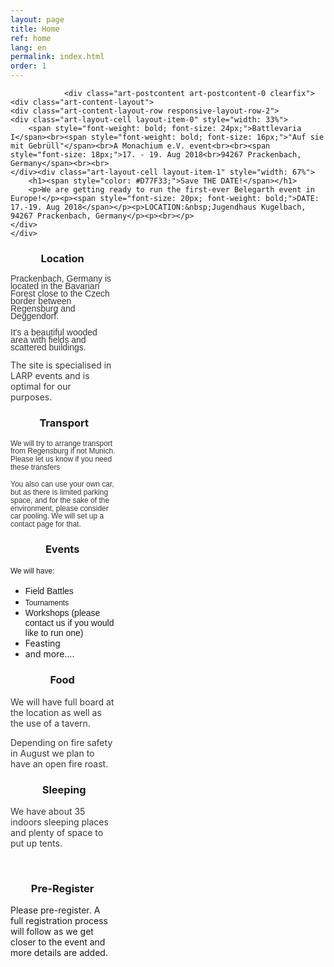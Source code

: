 ```yaml
---
layout: page
title: Home
ref: home
lang: en
permalink: index.html
order: 1
---
```


<div class="art-layout-wrapper">
                <div class="art-content-layout">
                    <div class="art-content-layout-row">
                        <div class="art-layout-cell art-content"><article class="art-post art-article">
                                
                                                
                <div class="art-postcontent art-postcontent-0 clearfix"><div class="art-content-layout">
    <div class="art-content-layout-row responsive-layout-row-2">
    <div class="art-layout-cell layout-item-0" style="width: 33%">
        <span style="font-weight: bold; font-size: 24px;">Battlevaria I</span><br><span style="font-weight: bold; font-size: 16px;">"Auf sie mit Gebrüll"</span><br>A Monachium e.V. event<br><br><span style="font-size: 18px;">17. - 19. Aug 2018<br>94267 Prackenbach, Germany</span><br><br>
    </div><div class="art-layout-cell layout-item-1" style="width: 67%">
        <h1><span style="color: #D77F33;">Save THE DATE!</span></h1>
        <p>We are getting ready to run the first-ever Belegarth event in Europe!</p><p><span style="font-size: 20px; font-weight: bold;">DATE: 17.-19. Aug 2018</span></p><p>LOCATION:&nbsp;Jugendhaus Kugelbach, 94267 Prackenbach, Germany</p><p><br></p>
    </div>
    </div>
</div>
<div class="art-content-layout">
    <div class="art-content-layout-row responsive-layout-row-3">
    <div class="art-layout-cell layout-item-2" style="width: 33%">
        <h3 style="text-align: center;">Location</h3><p><span style="color: rgb(54, 54, 54); font-family: Verdana, sans-serif; line-height: 12px;">Prackenbach, Germany is located in the Bavarian Forest close to the Czech border between Regensburg and Deggendorf.</span><br></p><p><span style="color: rgb(54, 54, 54); font-family: Verdana, sans-serif; line-height: 12px;">It's a beautiful wooded area with fields and scattered buildings.</span></p><p><span style="color: rgb(54, 54, 54);">The site is specialised in LARP events and is optimal for our purposes.</span></p>
    </div><div class="art-layout-cell layout-item-2" style="width: 34%">
        <h3 style="text-align: center;">Transport</h3><p class="MsoNormal"><span lang="EN-GB" style="font-size: 9pt; line-height: 107%; font-family: Verdana, sans-serif; color: rgb(54, 54, 54);">We will try to arrange transport
         from Regensburg if not Munich. Please let us know if you need these transfers</span></p><p class="MsoNormal"><span lang="EN-GB" style="font-size: 9pt; line-height: 107%; font-family: Verdana, sans-serif; color: rgb(54, 54, 54);">You also can use your own car, but as there is limited parking space, and for the sake of the environment, please consider car pooling. We will set up a contact page for that.</span></p>
    </div><div class="art-layout-cell layout-item-2" style="width: 33%">
        <h3 style="text-align: center;">Events</h3><p class="MsoNormal" style="margin-top: 9pt; margin-right: 0cm; margin-bottom: 9pt; margin-left: 0cm; line-height: 13.5pt;"><span lang="EN-GB" style="font-size: 9pt; font-family: Verdana, sans-serif;">We
         will have:</span></p><p class="MsoNormal" style="margin-top: 9pt; margin-right: 0cm; margin-bottom: 9pt; margin-left: 0cm;"></p><ul><li><span style="font-family: Verdana, sans-serif; line-height: 18px;">Field Battles</span></li><li><span lang="EN-GB" style="font-size: 9pt; line-height: 107%; font-family: Verdana, sans-serif;">Tournaments</span></li><li><span lang="EN-GB" style="font-size: 9pt; line-height: 107%; font-family: Verdana, sans-serif;"></span><span style="font-family: Verdana, sans-serif;">Workshops (please contact us if you would like to run one)</span></li><li>Feasting</li><li>and more....</li></ul><p>
        </p>
    </div>
    </div>
</div>
<div class="art-content-layout">
    <div class="art-content-layout-row responsive-layout-row-3">
    <div class="art-layout-cell layout-item-2" style="width: 33%">
        <h3 style="text-align: center;">Food</h3><p><span style="color: rgb(54, 54, 54);">We will have full board at the location as well as the use of a tavern.</span></p><p><span style="color: rgb(54, 54, 54);">Depending on fire safety in August we plan to have an open fire roast.</span></p>
    </div><div class="art-layout-cell layout-item-2" style="width: 34%">
        <h3 style="text-align: center;">Sleeping</h3><p><span style="color: rgb(54, 54, 54);">We have about 35 indoors sleeping places and plenty of space to put up tents.</span><span style="color: rgb(54, 54, 54);"></span></p><p><br></p>
    </div><div class="art-layout-cell layout-item-2" style="width: 33%">
        <h3 style="text-align: center;">Pre-Register</h3><p>Please pre-register. A full registration process will follow as we get closer to the event and more details are added.<br></p><p><br></p>
    </div>
    </div>
</div>
</div>
